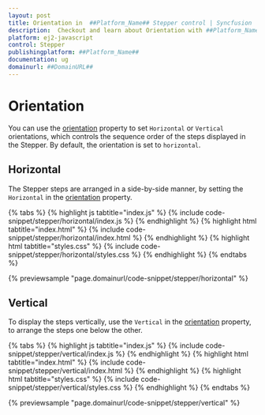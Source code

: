 ```yaml
---
layout: post
title: Orientation in  ##Platform_Name## Stepper control | Syncfusion
description:  Checkout and learn about Orientation with ##Platform_Name## Stepper control of Syncfusion Essential JS 2 and more details.
platform: ej2-javascript
control: Stepper
publishingplatform: ##Platform_Name##
documentation: ug
domainurl: ##DomainURL##
---
```


# Orientation

You can use the [orientation](https://ej2.syncfusion.com/javascript/documentation/api/stepper#orientation) property to set `Horizontal` or `Vertical` orientations, which controls the sequence order of the steps displayed in the Stepper. By default, the orientation is set to `horizontal`.

## Horizontal

The Stepper steps are arranged in a side-by-side manner, by setting the `Horizontal` in the [orientation](https://ej2.syncfusion.com/javascript/documentation/api/stepper#orientation) property.

{% tabs %}
{% highlight js tabtitle="index.js" %}
{% include code-snippet/stepper/horizontal/index.js %}
{% endhighlight %}
{% highlight html tabtitle="index.html" %}
{% include code-snippet/stepper/horizontal/index.html %}
{% endhighlight %}
{% highlight html tabtitle="styles.css" %}
{% include code-snippet/stepper/horizontal/styles.css %}
{% endhighlight %}
{% endtabs %}

{% previewsample "page.domainurl/code-snippet/stepper/horizontal" %}

## Vertical

To display the steps vertically, use the `Vertical` in the [orientation](https://ej2.syncfusion.com/javascript/documentation/api/stepper#orientation) property, to arrange the steps one below the other.

{% tabs %}
{% highlight js tabtitle="index.js" %}
{% include code-snippet/stepper/vertical/index.js %}
{% endhighlight %}
{% highlight html tabtitle="index.html" %}
{% include code-snippet/stepper/vertical/index.html %}
{% endhighlight %}
{% highlight html tabtitle="styles.css" %}
{% include code-snippet/stepper/vertical/styles.css %}
{% endhighlight %}
{% endtabs %}

{% previewsample "page.domainurl/code-snippet/stepper/vertical" %}